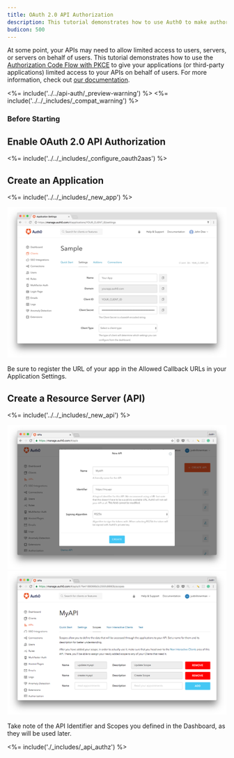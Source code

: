 ```yaml
---
title: OAuth 2.0 API Authorization
description: This tutorial demonstrates how to use Auth0 to make authorized API calls from your web app.
budicon: 500
---
```


At some point, your APIs may need to allow limited access to users, servers, or servers on behalf of users. This tutorial demonstrates how to use the [Authorization Code Flow with PKCE](https://auth0.com/docs/api-auth/tutorials/authorization-code-grant-pkce) to give your applications (or third-party applications) limited access to your APIs on behalf of users. For more information, check out [our documentation](https://auth0.com/docs/api-auth).

<%= include('../../api-auth/_preview-warning') %>
<%= include('../../_includes/_compat_warning') %>

### Before Starting

## Enable OAuth 2.0 API Authorization

<%= include('../../_includes/_configure_oauth2aas') %>

## Create an Application

<%= include('../../_includes/_new_app') %>

![App Dashboard](/media/articles/angularjs/app_dashboard.png)

Be sure to register the URL of your app in the Allowed Callback URLs in your Application Settings.

## Create a Resource Server (API)

<%= include('../../_includes/_new_api') %>

![Create API](/media/articles/api-auth/api-5.png)
![Update Scopes](/media/articles/api-auth/api-6.png)

Take note of the API Identifier and Scopes you defined in the Dashboard, as they will be used later.

<%= include('./_includes/_api_authz') %>
